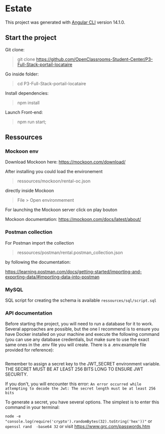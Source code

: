 # Estate

This project was generated with [Angular CLI](https://github.com/angular/angular-cli) version 14.1.0.

## Start the project

Git clone:

> git clone https://github.com/OpenClassrooms-Student-Center/P3-Full-Stack-portail-locataire

Go inside folder:

> cd P3-Full-Stack-portail-locataire

Install dependencies:

> npm install

Launch Front-end:

> npm run start;


## Ressources

### Mockoon env

Download Mockoon here: https://mockoon.com/download/

After installing you could load the environement

> ressources/mockoon/rental-oc.json

directly inside Mockoon 

> File > Open environmement

For launching the Mockoon server click on play bouton

Mockoon documentation: https://mockoon.com/docs/latest/about/

### Postman collection

For Postman import the collection

> ressources/postman/rental.postman_collection.json 

by following the documentation: 

https://learning.postman.com/docs/getting-started/importing-and-exporting-data/#importing-data-into-postman


### MySQL

SQL script for creating the schema is available `ressources/sql/script.sql`

###  API documentation

Before starting the project, you will need to run a database for it to work. Several approaches are possible, but the one I recommend is to ensure you have Docker 
installed on your machine and execute the following command (you can use any database credentials, 
but make sure to use the exact same ones in the .env file you will create. There is a .env.example file provided for reference):
```docker run --name chatop-postgres -e POSTGRES_PASSWORD=pass -e POSTGRES_USER=user -e POSTGRES_DB=chatop -p 5432:5432 -d postgres
```

Remember to assign a secret key to the JWT_SECRET environment variable.
THE SECRET MUST BE AT LEAST 256 BITS LONG TO ENSURE JWT SECURITY.

If you don't, you will encounter this error:
```An error occurred while attempting to decode the Jwt: The secret length must be at least 256 bits```

To generate a secret, you have several options. The simplest is to enter this command in your terminal:

```node -e "console.log(require('crypto').randomBytes(32).toString('hex'))"``` or ```openssl rand  -base64 32``` or visit https://www.grc.com/passwords.htm



